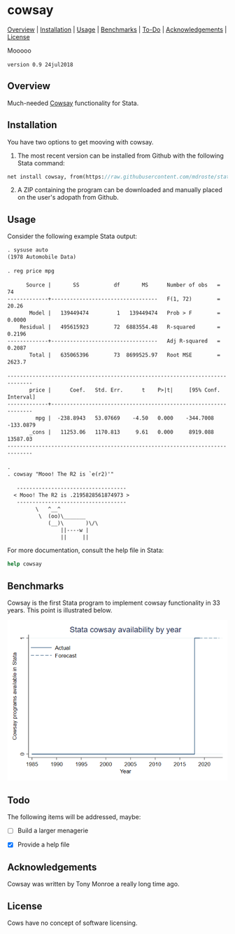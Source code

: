 
cowsay
=================================

[Overview](#overview)
| [Installation](#installation)
| [Usage](#usage)
| [Benchmarks](#benchmarks)
| [To-Do](#todo)
| [Acknowledgements](#acknowledgements)
| [License](#license)

Mooooo

`version 0.9 24jul2018`


Overview
---------------------------------

Much-needed [Cowsay](https://en.wikipedia.org/wiki/Cowsay) functionality for Stata.



Installation
---------------------------------

You have two options to get mooving with cowsay.

1. The most recent version can be installed from Github with the following Stata command:

```stata
net install cowsay, from(https://raw.githubusercontent.com/mdroste/stata-cowsay/master/)
```

2. A ZIP containing the program can be downloaded and manually placed on the user's adopath from Github.


Usage
---------------------------------

Consider the following example Stata output:

```
. sysuse auto
(1978 Automobile Data)

. reg price mpg

      Source |       SS           df       MS      Number of obs   =        74
-------------+----------------------------------   F(1, 72)        =     20.26
       Model |   139449474         1   139449474   Prob > F        =    0.0000
    Residual |   495615923        72  6883554.48   R-squared       =    0.2196
-------------+----------------------------------   Adj R-squared   =    0.2087
       Total |   635065396        73  8699525.97   Root MSE        =    2623.7

------------------------------------------------------------------------------
       price |      Coef.   Std. Err.      t    P>|t|     [95% Conf. Interval]
-------------+----------------------------------------------------------------
         mpg |  -238.8943   53.07669    -4.50   0.000    -344.7008   -133.0879
       _cons |   11253.06   1170.813     9.61   0.000     8919.088    13587.03
------------------------------------------------------------------------------

. 
. cowsay "Mooo! The R2 is `e(r2)'"
 
   -----------------------------------
  < Mooo! The R2 is .2195828561874973 >
   -----------------------------------
         \   ^__^
          \  (oo)\_______
             (__)\       )\/\
                 ||----w |
                 ||     ||

```

For more documentation, consult the help file in Stata:
```stata
help cowsay
```


Benchmarks
---------------------------------

Cowsay is the first Stata program to implement cowsay functionality in 33 years. This point is illustrated below.

![cowsay benchmark](benchmarks/benchmark_cowsay.png "cowsay benchmark")
  

Todo
---------------------------------

The following items will be addressed, maybe:

- [ ] Build a larger menagerie
- [x] Provide a help file


Acknowledgements
---------------------------------

Cowsay was written by Tony Monroe a really long time ago.


License
---------------------------------

Cows have no concept of software licensing.

